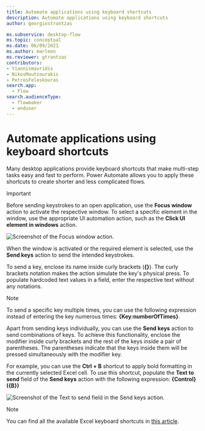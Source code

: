 ```yaml
---
title: Automate applications using keyboard shortcuts
description: Automate applications using keyboard shortcuts
author: georgiostrantzas

ms.subservice: desktop-flow
ms.topic: conceptual
ms.date: 06/09/2021
ms.author: marleon
ms.reviewer: gtrantzas
contributors:
- Yiannismavridis
- NikosMoutzourakis
- PetrosFeleskouras
search.app: 
  - Flow
search.audienceType: 
  - flowmaker
  - enduser
---
```


# Automate applications using keyboard shortcuts

Many desktop applications provide keyboard shortcuts that make multi-step tasks easy and fast to perform. Power Automate allows you to apply these shortcuts to create shorter and less complicated flows.

> [!IMPORTANT]
> Before sending keystrokes to an open application, use the **Focus window** action to activate the respective window. To select a specific element in the window, use the appropriate UI automation action, such as the **Click UI element in windows** action.

![Screenshot of the Focus window action.](media/automate-applications-keyboard-shortcuts/focus-window-action.png)

When the window is activated or the required element is selected, use the **Send keys** action to send the intended keystrokes.

To send a key, enclose its name inside curly brackets (**{}**). The curly brackets notation makes the action simulate the key's physical press. To populate hardcoded text values in a field, enter the respective text without any notations.

> [!NOTE]
> To send a specific key multiple times, you can use the following expression instead of entering the key numerous times: **{Key:numberOfTimes}**.

Apart from sending keys individually, you can use the **Send keys** action to send combinations of keys. To achieve this functionality, enclose the modifier inside curly brackets and the rest of the keys inside a pair of parentheses. The parentheses indicate that the keys inside them will be pressed simultaneously with the modifier key. 

For example, you can use the **Ctrl + B** shortcut to apply bold formatting in the currently selected Excel cell. To use this shortcut, populate the **Text to send** field of the **Send keys** action with the following expression: **{Control}({B})**

![Screenshot of the Text to send field in the Send keys action.](media/automate-applications-keyboard-shortcuts/send-keys-action.png)

> [!NOTE]
> You can find all the available Excel keyboard shortcuts in [this article](https://support.microsoft.com/office/keyboard-shortcuts-in-excel-1798d9d5-842a-42b8-9c99-9b7213f0040f).

